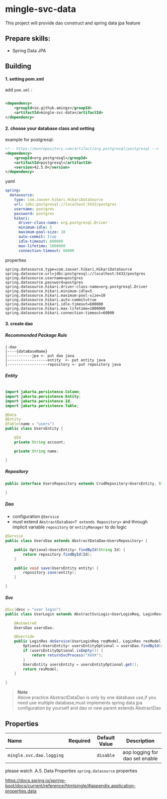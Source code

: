 # mingle-svc-data

This project will provide dao construct and spring data jpa feature

## Prepare skills:

* Spring Data JPA

## Building

#### 1. setting pom.xml

add `pom.xml` :

```xml

<dependency>
    <groupId>io.github.amings</groupId>
    <artifactId>mingle-svc-data</artifactId>
</dependency>
```

#### 2. choose your database class and setting

example for postgresql:

```xml
<!-- https://mvnrepository.com/artifact/org.postgresql/postgresql -->
<dependency>
    <groupId>org.postgresql</groupId>
    <artifactId>postgresql</artifactId>
    <version>42.5.0</version>
</dependency>
```

yaml
```yaml
spring:
  datasource:
    type: com.zaxxer.hikari.HikariDataSource
    url: jdbc:postgresql://localhost:5432/postgres
    username: postgres
    password: postgres
    hikari:
      driver-class-name: org.postgresql.Driver
      minimum-idle: 5
      maximum-pool-size: 10
      auto-commit: true
      idle-timeout: 600000
      max-lifetime: 1800000
      connection-timeout: 60000
```
properties
```properties
spring.datasource.type=com.zaxxer.hikari.HikariDataSource
spring.datasource.url=jdbc:postgresql://localhost:5432/postgres
spring.datasource.username=postgres
spring.datasource.password=postgres
spring.datasource.hikari.driver-class-name=org.postgresql.Driver
spring.datasource.hikari.minimum-idle=5
spring.datasource.hikari.maximum-pool-size=10
spring.datasource.hikari.auto-commit=true
spring.datasource.hikari.idle-timeout=600000
spring.datasource.hikari.max-lifetime=1800000
spring.datasource.hikari.connection-timeout=60000
```

#### 3. create dao

##### Recommended Package Rule

```text
|-dao
|----{dataBaseName} 
|-----------jpa <- put dao java
|------------------entity  <- put entity java
|------------------repository <- put repository java
```

##### Entity

```java

import jakarta.persistence.Column;
import jakarta.persistence.Entity;
import jakarta.persistence.Id;
import jakarta.persistence.Table;

@Data
@Entity
@Table(name = "users")
public class UsersEntity {

    @Id
    private String account;

    private String name;

}
```

##### Repository

```java
public interface UsersRepository extends CrudRepository<UsersEntity, String>{
    
}
```

##### Dao

- configuration `@Service`
- must extend `AbstractDataDao<T extends Repository>` and through implicit variable `repository` or `entityManager` to do logic 

```java
@Service
public class UsersDao extends AbstractDataDao<UsersRepository> {

    public Optional<UsersEntity> findById(String Id) {
        return repository.findById(Id);
    }

    public void save(UsersEntity entity) {
        repository.save(entity);
    }

}
```

##### Svc

```java
@Svc(desc = "user login")
public class UserLogin extends AbstractSvcLogic<UserLoginReq, LoginRes> {

    @Autowired
    UsersDao usersDao;

    @Override
    public LoginRes doService(UserLoginReq reqModel, LoginRes resModel) {
        Optional<UsersEntity> usersEntityOptional = usersDao.findById(reqModel.getAccount());
        if (usersEntityOptional.isEmpty()) {
            return returnSvcProcess("XXXX");
        }
        UsersEntity usersEntity = usersEntityOptional.get();
        return resModel;
    }

}
```

> **Note** <br>
> Above practice AbstractDataDao is only by one database use,if you need use multiple database,must implements spring data jpa configuration by yourself and dao or new parent extends AbstractDao

## Properties

| Name                     | Required | Default Value |          Description           |
|:-------------------------|:--------:|:-------------:|:------------------------------:|
| `mingle.svc.dao.logging` |          |   `disable`   | aop logging for dao set enable |

please watch .A.5. Data Properties `spring.datasource` properties

https://docs.spring.io/spring-boot/docs/current/reference/htmlsingle/#appendix.application-properties.data
